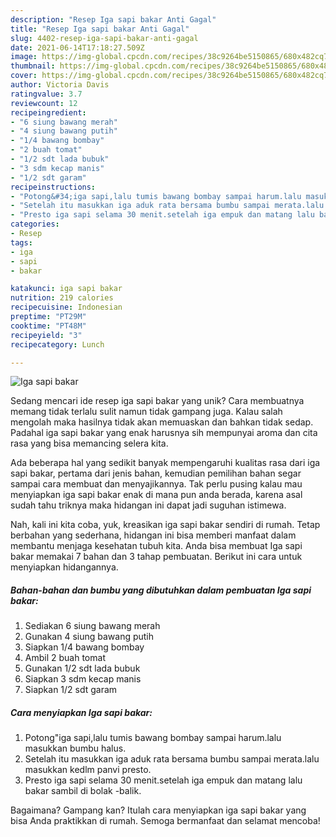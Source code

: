 ```yaml
---
description: "Resep Iga sapi bakar Anti Gagal"
title: "Resep Iga sapi bakar Anti Gagal"
slug: 4402-resep-iga-sapi-bakar-anti-gagal
date: 2021-06-14T17:18:27.509Z
image: https://img-global.cpcdn.com/recipes/38c9264be5150865/680x482cq70/iga-sapi-bakar-foto-resep-utama.jpg
thumbnail: https://img-global.cpcdn.com/recipes/38c9264be5150865/680x482cq70/iga-sapi-bakar-foto-resep-utama.jpg
cover: https://img-global.cpcdn.com/recipes/38c9264be5150865/680x482cq70/iga-sapi-bakar-foto-resep-utama.jpg
author: Victoria Davis
ratingvalue: 3.7
reviewcount: 12
recipeingredient:
- "6 siung bawang merah"
- "4 siung bawang putih"
- "1/4 bawang bombay"
- "2 buah tomat"
- "1/2 sdt lada bubuk"
- "3 sdm kecap manis"
- "1/2 sdt garam"
recipeinstructions:
- "Potong&#34;iga sapi,lalu tumis bawang bombay sampai harum.lalu masukkan bumbu halus."
- "Setelah itu masukkan iga aduk rata bersama bumbu sampai merata.lalu masukkan kedlm panvi presto."
- "Presto iga sapi selama 30 menit.setelah iga empuk dan matang lalu bakar sambil di bolak -balik."
categories:
- Resep
tags:
- iga
- sapi
- bakar

katakunci: iga sapi bakar 
nutrition: 219 calories
recipecuisine: Indonesian
preptime: "PT29M"
cooktime: "PT48M"
recipeyield: "3"
recipecategory: Lunch

---
```



![Iga sapi bakar](https://img-global.cpcdn.com/recipes/38c9264be5150865/680x482cq70/iga-sapi-bakar-foto-resep-utama.jpg)

Sedang mencari ide resep iga sapi bakar yang unik? Cara membuatnya memang tidak terlalu sulit namun tidak gampang juga. Kalau salah mengolah maka hasilnya tidak akan memuaskan dan bahkan tidak sedap. Padahal iga sapi bakar yang enak harusnya sih mempunyai aroma dan cita rasa yang bisa memancing selera kita.



Ada beberapa hal yang sedikit banyak mempengaruhi kualitas rasa dari iga sapi bakar, pertama dari jenis bahan, kemudian pemilihan bahan segar sampai cara membuat dan menyajikannya. Tak perlu pusing kalau mau menyiapkan iga sapi bakar enak di mana pun anda berada, karena asal sudah tahu triknya maka hidangan ini dapat jadi suguhan istimewa.


Nah, kali ini kita coba, yuk, kreasikan iga sapi bakar sendiri di rumah. Tetap berbahan yang sederhana, hidangan ini bisa memberi manfaat dalam membantu menjaga kesehatan tubuh kita. Anda bisa membuat Iga sapi bakar memakai 7 bahan dan 3 tahap pembuatan. Berikut ini cara untuk menyiapkan hidangannya.

<!--inarticleads1-->

##### Bahan-bahan dan bumbu yang dibutuhkan dalam pembuatan Iga sapi bakar:

1. Sediakan 6 siung bawang merah
1. Gunakan 4 siung bawang putih
1. Siapkan 1/4 bawang bombay
1. Ambil 2 buah tomat
1. Gunakan 1/2 sdt lada bubuk
1. Siapkan 3 sdm kecap manis
1. Siapkan 1/2 sdt garam




<!--inarticleads2-->

##### Cara menyiapkan Iga sapi bakar:

1. Potong&#34;iga sapi,lalu tumis bawang bombay sampai harum.lalu masukkan bumbu halus.
1. Setelah itu masukkan iga aduk rata bersama bumbu sampai merata.lalu masukkan kedlm panvi presto.
1. Presto iga sapi selama 30 menit.setelah iga empuk dan matang lalu bakar sambil di bolak -balik.




Bagaimana? Gampang kan? Itulah cara menyiapkan iga sapi bakar yang bisa Anda praktikkan di rumah. Semoga bermanfaat dan selamat mencoba!
